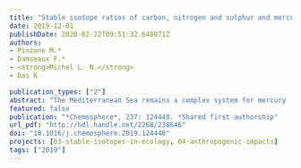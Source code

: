 ```yaml
---
title: "Stable isotope ratios of carbon, nitrogen and sulphur and mercury concentrations as descriptors of trophic ecology and contamination sources of Mediterranean whales"
date: 2019-12-01
publishDate: 2020-02-22T09:51:32.648071Z
authors: 
- Pinzone M.* 
- Damseaux F.*
- <strong>Michel L. N.</strong> 
- Das K

publication_types: ["2"]
abstract: "The Mediterranean Sea remains a complex system for mercury (Hg) cycling and accumulation in marine vertebrates. The extremely high levels these animals present demand for an urgent understanding of such processes and the development of new analytical techniques that go beyond the simple contamination monitoring. It was often proposed that prey selection or habitat use may affect Hg contamination in animals; however, it was never possible to measure which factor influences more rates and pathways of contamination. In this paper, we directly integrate toxicological information (Hg levels) and ecological tracers (stable isotopes of C, N and S) into a common data analysis framework (isotopic niches), with the aim of quantifying the influence of species’ trophic behaviour on Hg contamination. The analysis was conducted on skin biopsies of fin whales Balaenoptera physalus, long-finned pilot whales Globicephala melas and sperm whales Physeter microcephalus. Their different trophic modes and residency in the area make them model species for the analysis of Hg accumulation along NWMS food webs. We measured Total Hg (T-Hg) concentrations through absorbance spectrometry with the DMA80 Milestone. Carbon, nitrogen and sulphur isotope compositions were measured via mass spectrometry in an IRMS coupled to an Elemental Analyser (EA) Isoprime. Comparison of ecological and contamination niches allowed to explain Hg accumulation in Mediterranean marine predators. Factors such as food web complexity, trophic position, hunting distribution or habitat use (e.g., foraging depth) did not influence Hg exposure. It is rather the selection of prey type, which determines the range of potential Hg sources and as a consequence the rates of accumulation in whales’ tissues. A generalist piscivorous species such as the pilot whales will bioaccumulate more Hg than specialised sperm whales feeding mostly on cephalopods."
featured: false
publication: "*Chemosphere*, 237: 124448. *Shared first authorship"
url_pdf: "http://hdl.handle.net/2268/238646"
doi: "10.1016/j.chemosphere.2019.124448"
projects: [03-stable-isotopes-in-ecology, 04-anthropogenic-impacts]
tags: ["2019"]
---
```


